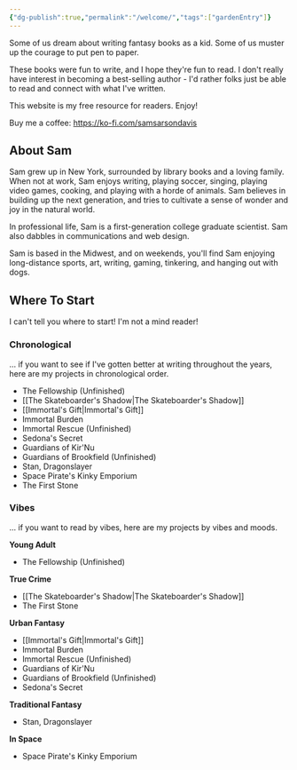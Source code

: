 ```yaml
---
{"dg-publish":true,"permalink":"/welcome/","tags":["gardenEntry"]}
---
```


Some of us dream about writing fantasy books as a kid. Some of us muster up the courage to put pen to paper.

These books were fun to write, and I hope they're fun to read. I don't really have interest in becoming a best-selling author - I'd rather folks just be able to read and connect with what I've written. 

This website is my free resource for readers. Enjoy!

Buy me a coffee: https://ko-fi.com/samsarsondavis

## About Sam
Sam grew up in New York, surrounded by library books and a loving family. When not at work, Sam enjoys writing, playing soccer, singing, playing video games, cooking, and playing with a horde of animals. Sam believes in building up the next generation, and tries to cultivate a sense of wonder and joy in the natural world. 

In  professional life, Sam is a first-generation college graduate scientist. Sam also dabbles in communications and web design. 

Sam is based in the Midwest, and on weekends, you'll find Sam enjoying long-distance sports, art, writing, gaming, tinkering, and hanging out with dogs.

## Where To Start
I can't tell you where to start! I'm not a mind reader! 

### Chronological
... if you want to see if I've gotten better at writing throughout the years, here are my projects in chronological order.
 - The Fellowship (Unfinished)
 - [[The Skateboarder's Shadow\|The Skateboarder's Shadow]]
 - [[Immortal's Gift\|Immortal's Gift]]
 - Immortal Burden
 - Immortal Rescue (Unfinished)
 - Sedona's Secret
 - Guardians of Kir'Nu
 - Guardians of Brookfield (Unfinished)
 - Stan, Dragonslayer
 - Space Pirate's Kinky Emporium
 - The First Stone

### Vibes
... if you want to read by vibes, here are my projects by vibes and moods.

**Young Adult**
- The Fellowship (Unfinished)

**True Crime**
 - [[The Skateboarder's Shadow\|The Skateboarder's Shadow]]
 - The First Stone

**Urban Fantasy**
 - [[Immortal's Gift\|Immortal's Gift]]
 - Immortal Burden
 - Immortal Rescue (Unfinished)
 - Guardians of Kir'Nu
 - Guardians of Brookfield (Unfinished)
 - Sedona's Secret

**Traditional Fantasy**
 - Stan, Dragonslayer

**In Space**
- Space Pirate's Kinky Emporium